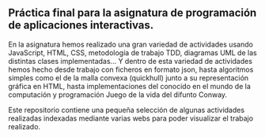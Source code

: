 ## Práctica final para la asignatura de programación de aplicaciones interactivas.

En la asignatura hemos realizado una gran variedad de actividades usando JavaScript,
HTML, CSS, metodología de trabajo TDD, diagramas UML de las distintas clases implementadas...
Y dentro de esta variedad de actividades hemos hecho desde trabajo con ficheros en
formato json, hasta algoritmos simples como el de la malla convexa (quickhull) junto
a su representación gráfica en HTML, hasta implementaciones del conocido en el mundo
de la computación y programación Juego de la vida del difunto Conway.

Este repositorio contiene una pequeña selección de algunas actividades realizadas
indexadas mediante varias webs para poder visualizar el trabajo realizado.
